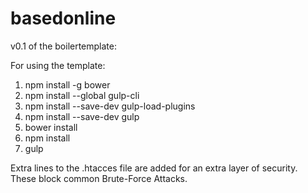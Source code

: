 # basedonline
v0.1 of the boilertemplate:

For using the template:

1.	npm install -g bower
2.  npm install --global gulp-cli
3.  npm install --save-dev gulp-load-plugins
3.  npm install --save-dev gulp
4.	bower install
5.  npm install
6.	gulp

Extra lines to the .htacces file are added for an extra layer of security.
These block common Brute-Force Attacks.

